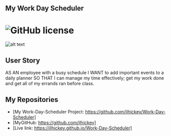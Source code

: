 ## My Work Day Scheduler
  
# ![GitHub license](https://img.shields.io/badge/Made%20by-%40jlhickey-orange)

![alt text](https://github.com/jlhickey/Note-Taker/blob/main/myworkday.jpeg)

## User Story
AS AN employee with a busy schedule I WANT to add important events to a daily planner
SO THAT I can manage my time effectively; get my work done and get all of my errands ran before class.





## My Repositories
- [My Work-Day-Scheduler Project: https://github.com/jlhickey/Work-Day-Scheduler]
- [MyGitHub: https://github.com/jlhickey]
- [Live link: https://jlhickey.github.io/Work-Day-Scheduler]
